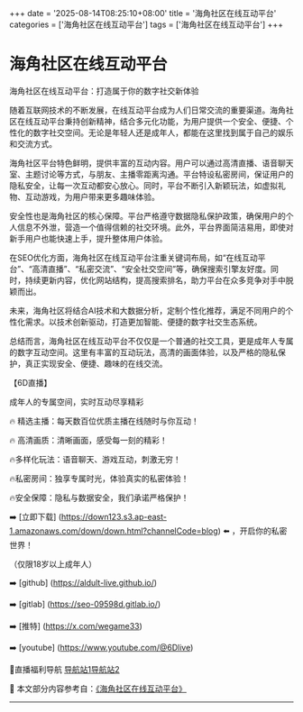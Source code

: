 +++
date = '2025-08-14T08:25:10+08:00'
title = '海角社区在线互动平台'
categories = ['海角社区在线互动平台']
tags = ['海角社区在线互动平台']
+++

# 海角社区在线互动平台

海角社区在线互动平台：打造属于你的数字社交新体验

随着互联网技术的不断发展，在线互动平台成为人们日常交流的重要渠道。海角社区在线互动平台秉持创新精神，结合多元化功能，为用户提供一个安全、便捷、个性化的数字社交空间。无论是年轻人还是成年人，都能在这里找到属于自己的娱乐和交流方式。

海角社区平台特色鲜明，提供丰富的互动内容。用户可以通过高清直播、语音聊天室、主题讨论等方式，与朋友、主播零距离沟通。平台特设私密房间，保证用户的隐私安全，让每一次互动都安心放心。同时，平台不断引入新颖玩法，如虚拟礼物、互动游戏，为用户带来更多趣味体验。

安全性也是海角社区的核心保障。平台严格遵守数据隐私保护政策，确保用户的个人信息不外泄，营造一个值得信赖的社交环境。此外，平台界面简洁易用，即使对新手用户也能快速上手，提升整体用户体验。

在SEO优化方面，海角社区在线互动平台注重关键词布局，如“在线互动平台”、“高清直播”、“私密交流”、“安全社交空间”等，确保搜索引擎友好度。同时，持续更新内容，优化网站结构，提高搜索排名，助力平台在众多竞争对手中脱颖而出。

未来，海角社区将结合AI技术和大数据分析，定制个性化推荐，满足不同用户的个性化需求。以技术创新驱动，打造更加智能、便捷的数字社交生态系统。

总结而言，海角社区在线互动平台不仅仅是一个普通的社交工具，更是成年人专属的数字互动空间。这里有丰富的互动玩法，高清的画面体验，以及严格的隐私保护，真正实现安全、便捷、趣味的在线交流。

【6D直播】

成年人的专属空间，实时互动尽享精彩

🔥 精选主播：每天数百位优质主播在线随时与你互动！

🔥 高清画质：清晰画面，感受每一刻的精彩！

🔥多样化玩法：语音聊天、游戏互动，刺激无穷！

🔥私密房间：独享专属时光，体验真实的私密体验！

🔥安全保障：隐私与数据安全，我们承诺严格保护！

➡️ [立即下载] (https://down123.s3.ap-east-1.amazonaws.com/down/down.html?channelCode=blog) ⬅️ ，开启你的私密世界！

 （仅限18岁以上成年人）

➡️ [github] (https://aldult-live.github.io/)

➡️ [gitlab] (https://seo-09598d.gitlab.io/)

➡️ [推特] (https://x.com/wegame33)

➡️ [youtube] (https://www.youtube.com/@6Dlive)

🔞直播福利导航   [导航站1](https://webstack-86085a.gitlab.io/)[导航站2](https://onlygit123-2.github.io/)


📘 本文部分内容参考自：[《海角社区在线互动平台》](https://webstack-hugo-2.pages.dev/)

---
